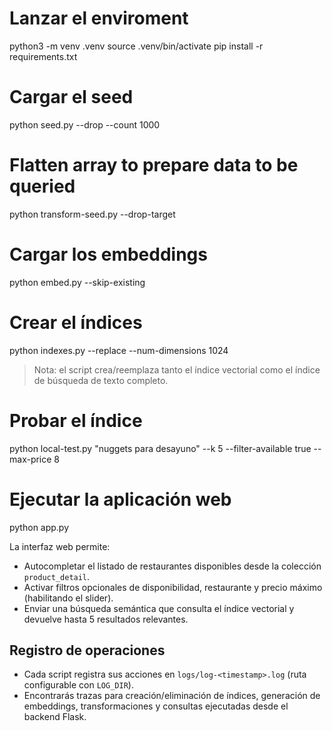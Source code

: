 # Lanzar el enviroment 
python3 -m venv .venv
source .venv/bin/activate
pip install -r requirements.txt 

# Cargar el seed
python seed.py --drop --count 1000 

# Flatten array to prepare data to be queried
python transform-seed.py --drop-target

# Cargar los embeddings
python embed.py --skip-existing

# Crear el índices
python indexes.py --replace --num-dimensions 1024
> Nota: el script crea/reemplaza tanto el índice vectorial como el índice de búsqueda de texto completo.

# Probar el índice 
python local-test.py "nuggets para desayuno" --k 5 --filter-available true --max-price 8

# Ejecutar la aplicación web
python app.py

La interfaz web permite:
- Autocompletar el listado de restaurantes disponibles desde la colección `product_detail`.
- Activar filtros opcionales de disponibilidad, restaurante y precio máximo (habilitando el slider).
- Enviar una búsqueda semántica que consulta el índice vectorial y devuelve hasta 5 resultados relevantes.

## Registro de operaciones
- Cada script registra sus acciones en `logs/log-<timestamp>.log` (ruta configurable con `LOG_DIR`).
- Encontrarás trazas para creación/eliminación de índices, generación de embeddings, transformaciones y consultas ejecutadas desde el backend Flask.
